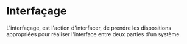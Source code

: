 # Interfaçage 

L'interfaçage, est l'action d'interfacer, de prendre les dispositions appropriées pour réaliser l'interface entre deux parties d'un système.
